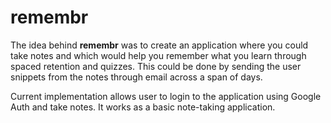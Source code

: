 # remembr

The idea behind **remembr** was to create an application where you could take notes and which would help you remember what you learn through spaced retention and quizzes. This could be done by sending the user snippets from the notes through email across a span of days.

Current implementation allows user to login to the application using Google Auth and take notes. It works as a basic note-taking application.
